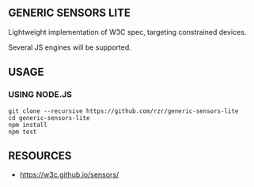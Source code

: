 ## GENERIC SENSORS LITE ##

Lightweight implementation of W3C spec, targeting constrained devices.

Several JS engines will be supported.


## USAGE ##


### USING NODE.JS ###

```
git clone --recursive https://github.com/rzr/generic-sensors-lite
cd generic-sensors-lite
npm install
npm test
```


## RESOURCES ##

* https://w3c.github.io/sensors/
